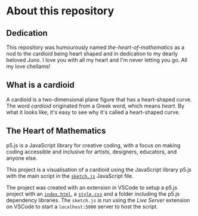 # About this repository
## Dedication
This repository was humourously named *the-heart-of-mathematics* as a nod to the cardioid being heart shaped and in dedication to my dearly beloved Juno. I love you with all my heart and I'm never letting you go. All my love chellams!

## What is a cardioid
A cardioid is a two-dimensional plane figure that has a heart-shaped curve. The word *cardioid* originated from a Greek word, which means *heart*. By what it looks like, it's easy to see why it's called a heart-shaped curve. 

## The Heart of Mathematics
p5.js is a JavaScript library for creative coding, with a focus on making coding accessible and inclusive for artists, designers, educators, and anyone else. 

This project is a visualisation of a cardioid using the JavaScript library p5.js with the main script in the [`sketch.js`](/the-heart-of-mathematics/sketch.js) JavaScript file.

The project was created with an extension in VSCode to setup a p5.js project with an [`index.html`](/the-heart-of-mathematics/index.html), a [`style.css`](/the-heart-of-mathematics/style.css) and a folder including the p5.js dependency libraries. The `sketch.js` is run using the *Live Server* extension on VSCode to start a `localhost:5000` server to host the script. 